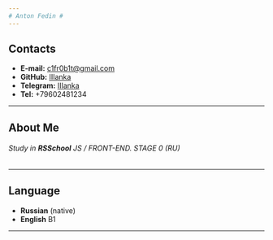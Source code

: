 ```yaml
---
# Anton Fedin #
---
```

## Contacts ##
- **E-mail:** <c1fr0b1t@gmail.com>
- **GitHub:** [IIIanka](https://github.com/IIIanka)
- **Telegram:** [IIIanka](https://t.me/IIIanka)
- **Tel:** +79602481234
---
## About Me ##

###### Study in **RSSchool** JS / FRONT-END. STAGE 0 (RU) ######
---
## Language #
- **Russian** (native)
- **English** B1
- ---